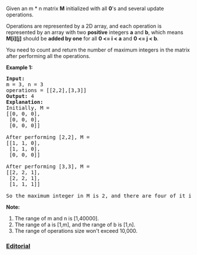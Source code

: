 Given an m * n matrix **M** initialized with all **0**'s and several update operations.

Operations are represented by a 2D array, and each operation is represented by an array with two **positive** integers **a** and **b**, which means **M[i][j]** should be **added by one** for all **0 <= i < a** and **0 <= j < b**.

You need to count and return the number of maximum integers in the matrix after performing all the operations.

**Example 1:**
<pre>
<b>Input:</b>
m = 3, n = 3
operations = [[2,2],[3,3]]
<b>Output:</b> 4
<b>Explanation:</b> 
Initially, M = 
[[0, 0, 0],
 [0, 0, 0],
 [0, 0, 0]]

After performing [2,2], M = 
[[1, 1, 0],
 [1, 1, 0],
 [0, 0, 0]]

After performing [3,3], M = 
[[2, 2, 1],
 [2, 2, 1],
 [1, 1, 1]]

So the maximum integer in M is 2, and there are four of it in M. So return 4.
</pre>

**Note:**

 1. The range of m and n is [1,40000].
 2. The range of a is [1,m], and the range of b is [1,n].
 3. The range of operations size won't exceed 10,000.

### [Editorial](https://leetcode.com/articles/range-addition-ii/)
